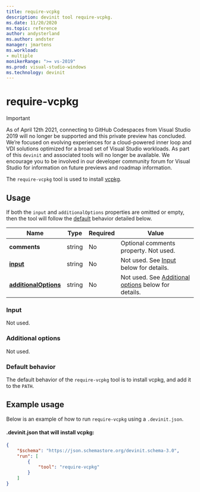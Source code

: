 ```yaml
---
title: require-vcpkg
description: devinit tool require-vcpkg.
ms.date: 11/20/2020
ms.topic: reference
author: andysterland
ms.author: andster
manager: jmartens
ms.workload:
- multiple
monikerRange: ">= vs-2019"
ms.prod: visual-studio-windows
ms.technology: devinit
---
```

# require-vcpkg

> [!IMPORTANT]
> As of April 12th 2021, connecting to GitHub Codespaces from Visual Studio 2019 will no longer be supported and this private preview has concluded. We’re focused on evolving experiences for a cloud-powered inner loop and VDI solutions optimized for a broad set of Visual Studio workloads. As part of this `devinit` and associated tools will no longer be available. We encourage you to be involved in our developer community forum for Visual Studio for information on future previews and roadmap information.

The `require-vcpkg` tool is used to install [vcpkg](https://github.com/microsoft/vcpkg).

## Usage

If both the `input` and `additionalOptions` properties are omitted or empty, then the tool will follow the [default](#default-behavior) behavior detailed below.

| Name                                             | Type   | Required | Value                                                                      |
|--------------------------------------------------|--------|----------|----------------------------------------------------------------------------|
| **comments**                                     | string | No       | Optional comments property. Not used.                                      |
| [**input**](#input)                              | string | No       | Not used. See [Input](#input) below for details.                           |
| [**additionalOptions**](#additional-options)     | string | No       | Not used. See [Additional options](#additional-options) below for details. |

### Input

Not used.

### Additional options

Not used.

### Default behavior

The default behavior of the `require-vcpkg` tool is to install vcpkg, and add it to the `PATH`.

## Example usage
Below is an example of how to run `require-vcpkg` using a `.devinit.json`.

#### .devinit.json that will install vcpkg:
```json
{
    "$schema": "https://json.schemastore.org/devinit.schema-3.0",
    "run": [
        {
            "tool": "require-vcpkg"
        }
    ]
}
```
